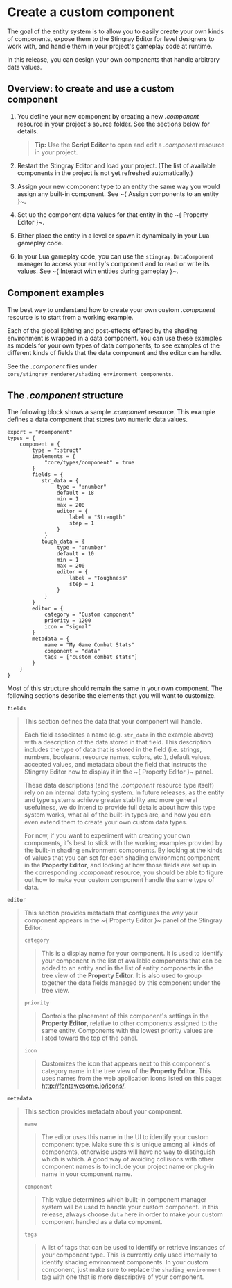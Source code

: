 # Create a custom component

The goal of the entity system is to allow you to easily create your own kinds of components, expose them to the Stingray Editor for level designers to work with, and handle them in your project's gameplay code at runtime.

In this release, you can design your own components that handle arbitrary data values.

## Overview: to create and use a custom component

1.	You define your new component by creating a new *.component* resource in your project's source folder. See the sections below for details.

    >**Tip:** Use the **Script Editor** to open and edit a *.component* resource in your project.

1.	Restart the Stingray Editor and load your project. (The list of available components in the project is not yet refreshed automatically.)

1.	Assign your new component type to an entity the same way you would assign any built-in component. See ~{ Assign components to an entity }~.

1.	Set up the component data values for that entity in the ~{ Property Editor }~.

1.	Either place the entity in a level or spawn it dynamically in your Lua gameplay code.

1.	In your Lua gameplay code, you can use the `stingray.DataComponent` manager to access your entity's component and to read or write its values. See ~{ Interact with entities during gameplay }~.

## Component examples

The best way to understand how to create your own custom *.component* resource is to start from a working example.

Each of the global lighting and post-effects offered by the shading environment is wrapped in a data component. You can use these examples as models for your own types of data components, to see examples of the different kinds of fields that the data component and the editor can handle.

See the *.component* files under `core/stingray_renderer/shading_environment_components`.

## The *.component* structure

The following block shows a sample *.component* resource. This example defines a data component that stores two numeric data values.

~~~{sjson}
export = "#component"
types = {
    component = {
        type = ":struct"
        implements = {
            "core/types/component" = true
        }
        fields = {
           str_data = {
                type = ":number"
                default = 18
                min = 1
                max = 200
                editor = {
                    label = "Strength"
                    step = 1
                }
            }
           tough_data = {
                type = ":number"
                default = 10
                min = 1
                max = 200
                editor = {
                    label = "Toughness"
                    step = 1
                }
            }
        }
        editor = {
            category = "Custom component"
            priority = 1200
            icon = "signal"
        }
        metadata = {
            name = "My Game Combat Stats"
            component = "data"
            tags = ["custom_combat_stats"]
        }
    }
}
~~~

Most of this structure should remain the same in your own component. The following sections describe the elements that you will want to customize.

`fields`

>   This section defines the data that your component will handle.
>
>   Each field associates a name (e.g. `str_data` in the example above) with a description of the data stored in that field. This description includes the type of data that is stored in the field (i.e. strings, numbers, booleans, resource names, colors, etc.), default values, accepted values, and metadata about the field that instructs the Stingray Editor how to display it in the ~{ Property Editor }~ panel.
>
>   These data descriptions (and the *.component* resource type itself) rely on an internal data typing system. In future releases, as the entity and type systems achieve greater stability and more general usefulness, we do intend to provide full details about how this type system works, what all of the built-in types are, and how you can even extend them to create your own custom data types.
>
>   For now, if you want to experiment with creating your own components, it's best to stick with the working examples provided by the built-in shading environment components. By looking at the kinds of values that you can set for each shading environment component in the **Property Editor**, and looking at how those fields are set up in the corresponding *.component* resource, you should be able to figure out how to make your custom component handle the same type of data.

`editor`

>   This section provides metadata that configures the way your component appears in the ~{ Property Editor }~ panel of the Stingray Editor.
>
>   `category`
>
>   >	This is a display name for your component. It is used to identify your component in the list of available components that can be added to an entity and in the list of entity components in the tree view of the **Property Editor**. It is also used to group together the data fields managed by this component under the tree view.
>
>   `priority`
>
>   >	Controls the placement of this component's settings in the **Property Editor**, relative to other components assigned to the same entity. Components with the lowest priority values are listed toward the top of the panel.
>
>   `icon`
>
>   >	Customizes the icon that appears next to this component's category name in the tree view of the **Property Editor**. This uses names from the web application icons listed on this page: <http://fontawesome.io/icons/>.

`metadata`

>   This section provides metadata about your component.
>
>   `name`
>
>   >	The editor uses this name in the UI to identify your custom component type. Make sure this is unique among all kinds of components, otherwise users will have no way to distinguish which is which. A good way of avoiding collisions with other component names is to include your project name or plug-in name in your component name.
>
>   `component`
>
>   >	This value determines which built-in component manager system will be used to handle your custom component. In this release, always choose `data` here in order to make your custom component handled as a data component.
>
>   `tags`
>
>   >	A list of tags that can be used to identify or retrieve instances of your component type. This is currently only used internally to identify shading environment components. In your custom component, just make sure to replace the `shading_environment` tag with one that is more descriptive of your component.
